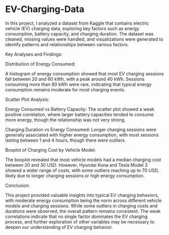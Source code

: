 # EV-Charging-Data
In this project, I analyzed a dataset from Kaggle that contains electric vehicle (EV) charging data, exploring key factors such as energy consumption, battery capacity, and charging duration. The dataset was cleaned, missing values were handled, and visualizations were generated to identify patterns and relationships between various factors. 

Key Analyses and Findings:

Distribution of Energy Consumed:

A histogram of energy consumption showed that most EV charging sessions fall between 20 and 60 kWh, with a peak around 40 kWh. Sessions consuming more than 80 kWh were rare, indicating that typical energy consumption remains moderate for most charging events.

Scatter Plot Analysis:

Energy Consumed vs Battery Capacity: The scatter plot showed a weak positive correlation, where larger battery capacities tended to consume more energy, though the relationship was not very strong.

Charging Duration vs Energy Consumed: Longer charging sessions were generally associated with higher energy consumption, with most sessions lasting between 1 and 4 hours, though there were outliers.

Boxplot of Charging Cost by Vehicle Model:

The boxplot revealed that most vehicle models had a median charging cost between 20 and 30 USD. However, Hyundai Kona and Tesla Model 3 showed a wider range of costs, with some outliers reaching up to 70 USD, likely due to longer charging sessions or high energy consumption.





Conclusion:

This project provided valuable insights into typical EV charging behaviors, with moderate energy consumption being the norm across different vehicle models and charging sessions. While some outliers in charging costs and durations were observed, the overall pattern remains consistent. The weak correlations indicate that no single factor dominates the EV charging process, and further exploration of other variables may be necessary to deepen our understanding of EV charging behavior.

